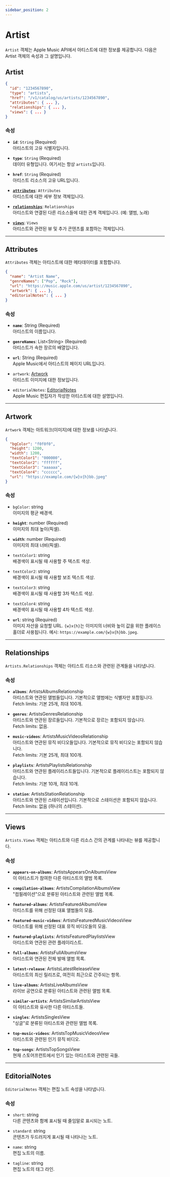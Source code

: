 ```yaml
---
sidebar_position: 2
---
```


# Artist

`Artist` 객체는 Apple Music API에서 아티스트에 대한 정보를 제공합니다. 다음은 Artist 객체의 속성과 그 설명입니다.

## Artist

```json
{
  "id": "1234567890",
  "type": "artists",
  "href": "/v1/catalog/us/artists/1234567890",
  "attributes": { ... },
  "relationships": { ... },
  "views": { ... }
}
```

### 속성

- **`id`**: `String` (Required)  
  아티스트의 고유 식별자입니다.
  
- **`type`**: `String` (Required)  
  데이터 유형입니다. 여기서는 항상 `artists`입니다.

- **`href`**: `String` (Required)  
  아티스트 리소스의 고유 URL입니다.

- **[`attributes`](#attributes)**: `Attributes`  
  아티스트에 대한 세부 정보 객체입니다.

- **[`relationships`](#relationships)**: `Relationships`  
  아티스트와 연결된 다른 리소스들에 대한 관계 객체입니다. (예: 앨범, 노래)

- **[`views`](#views)**: `Views`  
  아티스트와 관련된 뷰 및 추가 콘텐츠를 포함하는 객체입니다.

---

## Attributes

`Attributes` 객체는 아티스트에 대한 메타데이터를 포함합니다.

```json
{
  "name": "Artist Name",
  "genreNames": ["Pop", "Rock"],
  "url": "https://music.apple.com/us/artist/1234567890",
  "artwork": { ... },
  "editorialNotes": { ... }
}
```

### 속성

- **`name`**: String (Required)  
  아티스트의 이름입니다.

- **`genreNames`**: List&lt;String&gt; (Required)  
  아티스트가 속한 장르의 배열입니다.

- **`url`**: String (Required)  
  Apple Music에서 아티스트의 페이지 URL입니다.

- `artwork`: [Artwork](#artwork)  
  아티스트 이미지에 대한 정보입니다.

- `editorialNotes`: [EditorialNotes](#editorialnotes)  
  Apple Music 편집자가 작성한 아티스트에 대한 설명입니다.

---

## Artwork

`Artwork` 객체는 아트워크(이미지)에 대한 정보를 나타냅니다.

```json
{
  "bgColor": "f0f0f0",
  "height": 1200,
  "width": 1200,
  "textColor1": "000000",
  "textColor2": "ffffff",
  "textColor3": "aaaaaa",
  "textColor4": "cccccc",
  "url": "https://example.com/{w}x{h}bb.jpeg"
}
```

### 속성

- `bgColor`: string  
  이미지의 평균 배경색.

- **`height`**: number (Required)  
  이미지의 최대 높이(픽셀).

- **`width`**: number (Required)  
  이미지의 최대 너비(픽셀).

- `textColor1`: string  
  배경색이 표시될 때 사용할 주 텍스트 색상.

- `textColor2`: string  
  배경색이 표시될 때 사용할 보조 텍스트 색상.

- `textColor3`: string  
  배경색이 표시될 때 사용할 3차 텍스트 색상.

- `textColor4`: string  
  배경색이 표시될 때 사용할 4차 텍스트 색상.

- **`url`**: string (Required)  
  이미지 자산을 요청할 URL. `{w}x{h}`는 이미지의 너비와 높이 값을 위한 플레이스홀더로 사용됩니다. 예시: `https://example.com/{w}x{h}bb.jpeg`.

---

## Relationships

`Artists.Relationships` 객체는 아티스트 리소스와 관련된 관계들을 나타냅니다.

### 속성

- **`albums`**: ArtistsAlbumsRelationship  
  아티스트와 연관된 앨범들입니다. 기본적으로 앨범에는 식별자만 포함됩니다.  
  Fetch limits: 기본 25개, 최대 100개.

- **`genres`**: ArtistsGenresRelationship  
  아티스트와 연관된 장르들입니다. 기본적으로 장르는 포함되지 않습니다.  
  Fetch limits: 없음.

- **`music-videos`**: ArtistsMusicVideosRelationship  
  아티스트와 연관된 뮤직 비디오들입니다. 기본적으로 뮤직 비디오는 포함되지 않습니다.  
  Fetch limits: 기본 25개, 최대 100개.

- **`playlists`**: ArtistsPlaylistsRelationship  
  아티스트와 연관된 플레이리스트들입니다. 기본적으로 플레이리스트는 포함되지 않습니다.  
  Fetch limits: 기본 10개, 최대 10개.

- **`station`**: ArtistsStationRelationship  
  아티스트와 연관된 스테이션입니다. 기본적으로 스테이션은 포함되지 않습니다.  
  Fetch limits: 없음 (하나의 스테이션).

---

## Views

`Artists.Views` 객체는 아티스트와 다른 리소스 간의 관계를 나타내는 뷰를 제공합니다.

### 속성

- **`appears-on-albums`**: ArtistsAppearsOnAlbumsView  
  이 아티스트가 참여한 다른 아티스트의 앨범 목록.

- **`compilation-albums`**: ArtistsCompilationAlbumsView  
  "컴필레이션"으로 분류된 아티스트와 관련된 앨범 목록.

- **`featured-albums`**: ArtistsFeaturedAlbumsView  
  아티스트를 위해 선정된 대표 앨범들의 모음.

- **`featured-music-videos`**: ArtistsFeaturedMusicVideosView  
  아티스트를 위해 선정된 대표 뮤직 비디오들의 모음.

- **`featured-playlists`**: ArtistsFeaturedPlaylistsView  
  아티스트와 연관된 관련 플레이리스트.

- **`full-albums`**: ArtistsFullAlbumsView  
  아티스트와 연관된 전체 발매 앨범 목록.

- **`latest-release`**: ArtistsLatestReleaseView  
  아티스트의 최신 릴리즈로, 여전히 최근으로 간주되는 항목.

- **`live-albums`**: ArtistsLiveAlbumsView  
  라이브 공연으로 분류된 아티스트와 관련된 앨범 목록.

- **`similar-artists`**: ArtistsSimilarArtistsView  
  이 아티스트와 유사한 다른 아티스트들.

- **`singles`**: ArtistsSinglesView  
  "싱글"로 분류된 아티스트와 관련된 앨범 목록.

- **`top-music-videos`**: ArtistsTopMusicVideosView  
  아티스트와 관련된 인기 뮤직 비디오.

- **`top-songs`**: ArtistsTopSongsView  
  현재 스토어프런트에서 인기 있는 아티스트와 관련된 곡들.

---

## EditorialNotes

`EditorialNotes` 객체는 편집 노트 속성을 나타냅니다.

### 속성

- `short`: string  
  다른 콘텐츠와 함께 표시될 때 줄임말로 표시되는 노트.

- `standard`: string  
  콘텐츠가 두드러지게 표시될 때 나타나는 노트.

- `name`: string  
  편집 노트의 이름.

- `tagline`: string  
  편집 노트의 태그 라인.